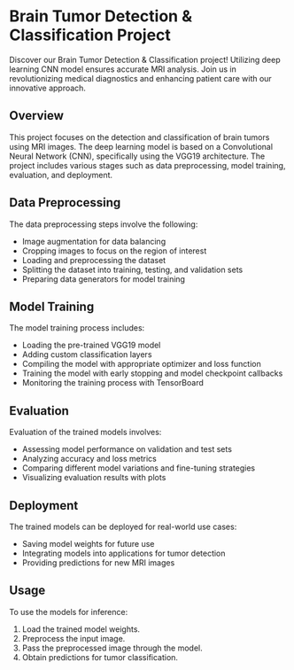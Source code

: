 # Brain Tumor Detection & Classification Project

Discover our Brain Tumor Detection & Classification project! Utilizing deep learning CNN model ensures accurate MRI analysis. Join us in revolutionizing medical diagnostics and enhancing patient care with our innovative approach.

## Overview

This project focuses on the detection and classification of brain tumors using MRI images. The deep learning model is based on a Convolutional Neural Network (CNN), specifically using the VGG19 architecture. The project includes various stages such as data preprocessing, model training, evaluation, and deployment.

## Data Preprocessing

The data preprocessing steps involve the following:
- Image augmentation for data balancing
- Cropping images to focus on the region of interest
- Loading and preprocessing the dataset
- Splitting the dataset into training, testing, and validation sets
- Preparing data generators for model training

## Model Training

The model training process includes:
- Loading the pre-trained VGG19 model
- Adding custom classification layers
- Compiling the model with appropriate optimizer and loss function
- Training the model with early stopping and model checkpoint callbacks
- Monitoring the training process with TensorBoard

## Evaluation

Evaluation of the trained models involves:
- Assessing model performance on validation and test sets
- Analyzing accuracy and loss metrics
- Comparing different model variations and fine-tuning strategies
- Visualizing evaluation results with plots

## Deployment

The trained models can be deployed for real-world use cases:
- Saving model weights for future use
- Integrating models into applications for tumor detection
- Providing predictions for new MRI images

## Usage

To use the models for inference:
1. Load the trained model weights.
2. Preprocess the input image.
3. Pass the preprocessed image through the model.
4. Obtain predictions for tumor classification.



